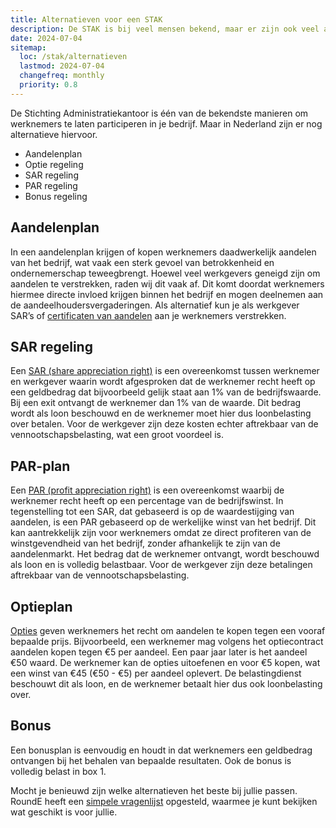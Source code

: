 ```yaml
---
title: Alternatieven voor een STAK
description: De STAK is bij veel mensen bekend, maar er zijn ook veel alternatieven?
date: 2024-07-04
sitemap:
  loc: /stak/alternatieven
  lastmod: 2024-07-04
  changefreq: monthly
  priority: 0.8
---
```


De Stichting Administratiekantoor is één van de bekendste manieren om werknemers te laten participeren in je bedrijf. Maar in Nederland zijn er nog alternatieve hiervoor.

- Aandelenplan
- Optie regeling
- SAR regeling
- PAR regeling
- Bonus regeling

## Aandelenplan

In een aandelenplan krijgen of kopen werknemers daadwerkelijk aandelen van het bedrijf, wat vaak een sterk gevoel van betrokkenheid en ondernemerschap teweegbrengt. Hoewel veel werkgevers geneigd zijn om aandelen te verstrekken, raden wij dit vaak af. Dit komt doordat werknemers hiermee directe invloed krijgen binnen het bedrijf en mogen deelnemen aan de aandeelhoudersvergaderingen. Als alternatief kun je als werkgever SAR’s of [certificaten van aandelen](/stak/wat-is-een-stichting-administratiekantoor) aan je werknemers verstrekken.

## SAR regeling

Een [SAR (share appreciation right)](https://rounde.nl/plan/SAR) is een overeenkomst tussen werknemer en werkgever waarin wordt afgesproken dat de werknemer recht heeft op een geldbedrag dat bijvoorbeeld gelijk staat aan 1% van de bedrijfswaarde. Bij een exit ontvangt de werknemer dan 1% van de waarde. Dit bedrag wordt als loon beschouwd en de werknemer moet hier dus loonbelasting over betalen. Voor de werkgever zijn deze kosten echter aftrekbaar van de vennootschapsbelasting, wat een groot voordeel is.

## PAR-plan

Een [PAR (profit appreciation right)](https://rounde.nl/plan/PAR) is een overeenkomst waarbij de werknemer recht heeft op een percentage van de bedrijfswinst. In tegenstelling tot een SAR, dat gebaseerd is op de waardestijging van aandelen, is een PAR gebaseerd op de werkelijke winst van het bedrijf. Dit kan aantrekkelijk zijn voor werknemers omdat ze direct profiteren van de winstgevendheid van het bedrijf, zonder afhankelijk te zijn van de aandelenmarkt. Het bedrag dat de werknemer ontvangt, wordt beschouwd als loon en is volledig belastbaar. Voor de werkgever zijn deze betalingen aftrekbaar van de vennootschapsbelasting.

## Optieplan

[Opties](https://rounde.nl/plan/opties) geven werknemers het recht om aandelen te kopen tegen een vooraf bepaalde prijs. Bijvoorbeeld, een werknemer mag volgens het optiecontract aandelen kopen tegen €5 per aandeel. Een paar jaar later is het aandeel €50 waard. De werknemer kan de opties uitoefenen en voor €5 kopen, wat een winst van €45 (€50 - €5) per aandeel oplevert. De belastingdienst beschouwt dit als loon, en de werknemer betaalt hier dus ook loonbelasting over.

## Bonus

Een bonusplan is eenvoudig en houdt in dat werknemers een geldbedrag ontvangen bij het behalen van bepaalde resultaten. Ook de bonus is volledig belast in box 1.

Mocht je benieuwd zijn welke alternatieven het beste bij jullie passen. RoundE heeft een [simpele vragenlijst](https://rounde.nl/survey) opgesteld, waarmee je kunt bekijken wat geschikt is voor jullie.
